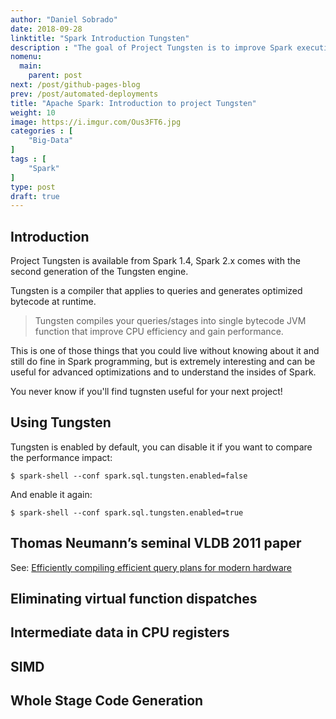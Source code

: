 ```yaml
---
author: "Daniel Sobrado"
date: 2018-09-28
linktitle: "Spark Introduction Tungsten"
description : "The goal of Project Tungsten is to improve Spark execution by optimizing Spark jobs for CPU and memory efficiency, as opposed to network and disk I/O which are considered fast enough, it's a Spark SQL component that provides more efficient Spark operations by working directly at the byte level."
nomenu:
  main:
    parent: post
next: /post/github-pages-blog
prev: /post/automated-deployments
title: "Apache Spark: Introduction to project Tungsten"
weight: 10
image: https://i.imgur.com/Ous3FT6.jpg
categories : [
    "Big-Data"
]
tags : [
    "Spark"
]
type: post
draft: true
---
```



## Introduction

Project Tungsten is available from Spark 1.4, Spark 2.x comes with the second generation of the Tungsten engine.

Tungsten is a compiler that applies to queries and generates optimized bytecode at runtime.

> Tungsten compiles your queries/stages into single bytecode JVM function that improve CPU efficiency and gain performance.

This is one of those things that you could live without knowing about it and still do fine in Spark programming, but is extremely interesting and can be useful for advanced optimizations and to understand the insides of Spark.

You never know if you'll find tugnsten useful for your next project!

## Using Tungsten

Tungsten is enabled by default, you can disable it if you want to compare the performance impact:
```
$ spark-shell --conf spark.sql.tungsten.enabled=false
```

And enable it again:
```
$ spark-shell --conf spark.sql.tungsten.enabled=true
```

## Thomas Neumann’s seminal VLDB 2011 paper

See: <a href="https://blog.acolyer.org/2016/05/23/efficiently-compiling-efficient-query-plans-for-modern-hardware/" target="_blank">Efficiently compiling efficient query plans for modern hardware</a>

## Eliminating virtual function dispatches

## Intermediate data in CPU registers

## SIMD

## Whole Stage Code Generation
